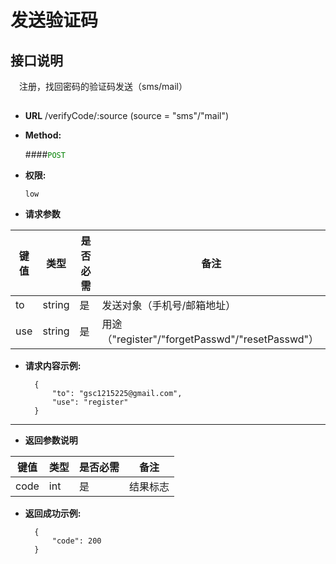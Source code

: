 # 发送验证码

## 接口说明

　注册，找回密码的验证码发送（sms/mail）

## 


* **URL**
        /verifyCode/:source
        (source = "sms"/"mail")

* **Method:**
  
  ####<font color=green>`POST`</font>

* **权限:**

  `low`

*  **请求参数**

**键值** | **类型** | **是否必需** | **备注**
---------|----------|--------------|---------
to|string|是|发送对象（手机号/邮箱地址）
use|string|是|用途 （"register"/"forgetPasswd"/"resetPasswd"）

* **请求内容示例:**


        { 
            "to": "gsc1215225@gmail.com",
            "use": "register"
        } 
--- 
*  **返回参数说明**

**键值** | **类型** | **是否必需** | **备注**
---------|----------|--------------|---------
code    |int |是 |结果标志


* **返回成功示例:**


        {
            "code": 200
        } 


